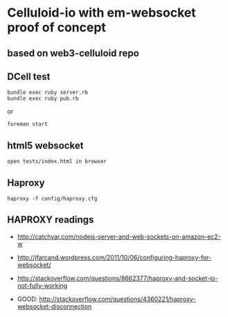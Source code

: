 # Celluloid-io with em-websocket proof of concept 
## based on web3-celluloid repo

## DCell test

    bundle exec ruby server.rb
    bundle exec ruby pub.rb
    
  or
  
    foreman start
    
## html5 websocket

    open tests/index.html in browser
  
## Haproxy

    haproxy -f config/haproxy.cfg

## HAPROXY readings

+ http://catchvar.com/nodejs-server-and-web-sockets-on-amazon-ec2-w

+ http://jfarcand.wordpress.com/2011/10/06/configuring-haproxy-for-websocket/

+ http://stackoverflow.com/questions/8662377/haproxy-and-socket-io-not-fully-working 

+ GOOD: http://stackoverflow.com/questions/4360221/haproxy-websocket-disconnection
